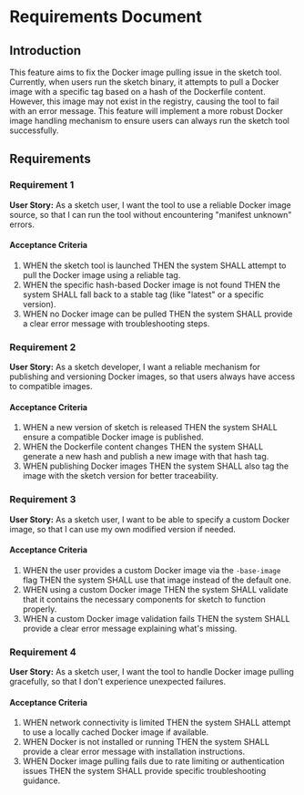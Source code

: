 # Requirements Document

## Introduction

This feature aims to fix the Docker image pulling issue in the sketch tool. Currently, when users run the sketch binary, it attempts to pull a Docker image with a specific tag based on a hash of the Dockerfile content. However, this image may not exist in the registry, causing the tool to fail with an error message. This feature will implement a more robust Docker image handling mechanism to ensure users can always run the sketch tool successfully.

## Requirements

### Requirement 1

**User Story:** As a sketch user, I want the tool to use a reliable Docker image source, so that I can run the tool without encountering "manifest unknown" errors.

#### Acceptance Criteria

1. WHEN the sketch tool is launched THEN the system SHALL attempt to pull the Docker image using a reliable tag.
2. WHEN the specific hash-based Docker image is not found THEN the system SHALL fall back to a stable tag (like "latest" or a specific version).
3. WHEN no Docker image can be pulled THEN the system SHALL provide a clear error message with troubleshooting steps.

### Requirement 2

**User Story:** As a sketch developer, I want a reliable mechanism for publishing and versioning Docker images, so that users always have access to compatible images.

#### Acceptance Criteria

1. WHEN a new version of sketch is released THEN the system SHALL ensure a compatible Docker image is published.
2. WHEN the Dockerfile content changes THEN the system SHALL generate a new hash and publish a new image with that hash tag.
3. WHEN publishing Docker images THEN the system SHALL also tag the image with the sketch version for better traceability.

### Requirement 3

**User Story:** As a sketch user, I want to be able to specify a custom Docker image, so that I can use my own modified version if needed.

#### Acceptance Criteria

1. WHEN the user provides a custom Docker image via the `-base-image` flag THEN the system SHALL use that image instead of the default one.
2. WHEN using a custom Docker image THEN the system SHALL validate that it contains the necessary components for sketch to function properly.
3. WHEN a custom Docker image validation fails THEN the system SHALL provide a clear error message explaining what's missing.

### Requirement 4

**User Story:** As a sketch user, I want the tool to handle Docker image pulling gracefully, so that I don't experience unexpected failures.

#### Acceptance Criteria

1. WHEN network connectivity is limited THEN the system SHALL attempt to use a locally cached Docker image if available.
2. WHEN Docker is not installed or running THEN the system SHALL provide a clear error message with installation instructions.
3. WHEN Docker image pulling fails due to rate limiting or authentication issues THEN the system SHALL provide specific troubleshooting guidance.